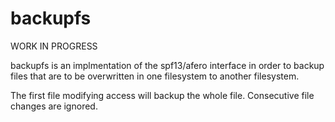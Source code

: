 # backupfs

WORK IN PROGRESS

backupfs is an implmentation of the spf13/afero interface in order to backup files that are to be overwritten in one filesystem to another filesystem.

The first file modifying access will backup the whole file.
Consecutive file changes are ignored.